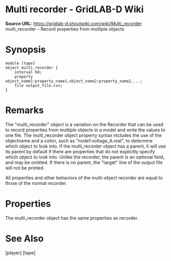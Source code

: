 # Multi recorder - GridLAB-D Wiki

**Source URL:** https://gridlab-d.shoutwiki.com/wiki/Multi_recorder
multi_recorder – Record properties from multiple objects 

# Synopsis
    
    
    module [tape]
    object multi_recorder {
        interval 60;
        property object_name1:property_name1,object_name2:property_name2,...;
        file output_file.csv;
    }
    

# Remarks

The "multi_recorder" object is a variation on the Recorder that can be used to record properties from multiple objects in a model and write the values to one file. The multi_recorder object property syntax includes the use of the objectname and a colon, such as "node1:voltage_A.real", to determine which object to look into. If the multi_recorder object has a parent, it will use its parent by default if there are properties that do not explicitly specify which object to look into. Unlike the recorder, the parent is an optional field, and may be omitted. If there is no parent, the "target" line of the output file will not be printed. 

All properties and other behaviors of the multi-object recorder are equal to those of the normal recorder. 

# Properties

The multi_recorder object has the same properties as recorder. 

# See Also

[player] [tape]


